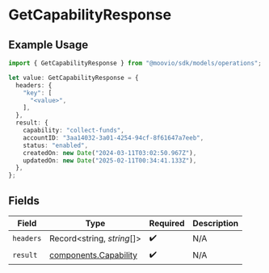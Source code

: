 # GetCapabilityResponse

## Example Usage

```typescript
import { GetCapabilityResponse } from "@moovio/sdk/models/operations";

let value: GetCapabilityResponse = {
  headers: {
    "key": [
      "<value>",
    ],
  },
  result: {
    capability: "collect-funds",
    accountID: "3aa14032-3a01-4254-94cf-8f61647a7eeb",
    status: "enabled",
    createdOn: new Date("2024-03-11T03:02:50.967Z"),
    updatedOn: new Date("2025-02-11T00:34:41.133Z"),
  },
};
```

## Fields

| Field                                                          | Type                                                           | Required                                                       | Description                                                    |
| -------------------------------------------------------------- | -------------------------------------------------------------- | -------------------------------------------------------------- | -------------------------------------------------------------- |
| `headers`                                                      | Record<string, *string*[]>                                     | :heavy_check_mark:                                             | N/A                                                            |
| `result`                                                       | [components.Capability](../../models/components/capability.md) | :heavy_check_mark:                                             | N/A                                                            |